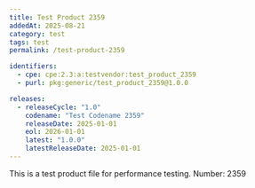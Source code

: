 ```yaml
---
title: Test Product 2359
addedAt: 2025-08-21
category: test
tags: test
permalink: /test-product-2359

identifiers:
  - cpe: cpe:2.3:a:testvendor:test_product_2359
  - purl: pkg:generic/test_product_2359@1.0.0

releases:
  - releaseCycle: "1.0"
    codename: "Test Codename 2359"
    releaseDate: 2025-01-01
    eol: 2026-01-01
    latest: "1.0.0"
    latestReleaseDate: 2025-01-01
---
```


This is a test product file for performance testing. Number: 2359
